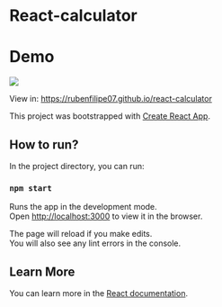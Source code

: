 # React-calculator

# Demo

<a href="https://rubenfilipe07.github.io/react-calculator/">  <img src="https://user-images.githubusercontent.com/53026536/124715262-2c73fb00-ded9-11eb-83a2-733eec1a3dd7.png"></a>

<span>View in: </span> <a href="https://rubenfilipe07.github.io/react-calculator/">https://rubenfilipe07.github.io/react-calculator</a>

This project was bootstrapped with [Create React App](https://github.com/facebook/create-react-app).

## How to run?

In the project directory, you can run:
 
### `npm start`

Runs the app in the development mode.\
Open [http://localhost:3000](http://localhost:3000) to view it in the browser.

The page will reload if you make edits.\
You will also see any lint errors in the console.


## Learn More

You can learn more in the [React documentation](https://reactjs.org/).
